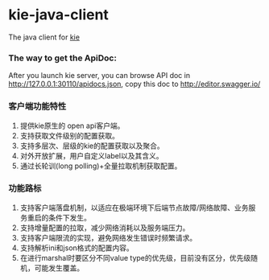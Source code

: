 # kie-java-client

The java client for [kie](https://github.com/apache/servicecomb-kie)

### The way to get the ApiDoc:
After you launch kie server, you can browse API doc in http://127.0.0.1:30110/apidocs.json, copy this doc to http://editor.swagger.io/

### 客户端功能特性

1. 提供kie原生的 open api客户端。
2. 支持获取文件级别的配置获取。
3. 支持多层次、层级的kie的配置获取以及聚合。
3. 对外开放扩展，用户自定义label以及其含义。
5. 通过长轮训(long polling)+全量拉取机制获取配置。

### 功能路标

1. 支持客户端落盘机制，以适应在极端环境下后端节点故障/网络故障、业务服务重启的条件下发生。
2. 支持增量配置的拉取，减少网络消耗以及服务端压力。
3. 支持客户端限流的实现，避免网络发生错误时频繁请求。
4. 支持解析ini和json格式的配置内容。
5. 在进行marshal时要区分不同value type的优先级，目前没有区分，优先级随机，可能发生覆盖。
